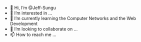 - 👋 Hi, I’m @Jeff-Sungu
- 👀 I’m interested in ...
- 🌱 I’m currently learning the Computer Networks and the Web Development
- 💞️ I’m looking to collaborate on ...
- 📫 How to reach me ...

<!---
Jeff-Sungu/Jeff-Sungu is a ✨ special ✨ repository because its `README.md` (this file) appears on your GitHub profile.
You can click the Preview link to take a look at your changes.
--->
